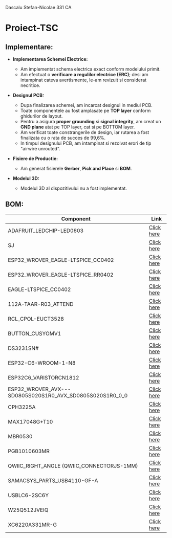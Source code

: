 Dascalu Stefan-Nicolae 331 CA
# Proiect-TSC
## Implementare:

- **Implementarea Schemei Electrice:**
  - Am implementat schema electrica exact conform modelului primit.
  - Am efectuat o **verificare a regulilor electrice (ERC)**; desi am intampinat cateva avertismente, le-am revizuit si considerat necritice.

- **Designul PCB:**
  - Dupa finalizarea schemei, am incarcat designul in mediul PCB.
  - Toate componentele au fost amplasate pe **TOP layer** conform ghidurilor de layout.
  - Pentru a asigura **proper grounding** si **signal integrity**, am creat un **GND plane** atat pe TOP layer, cat si pe BOTTOM layer.
  - Am verificat toate constrangerile de design, iar rutarea a fost finalizata cu o rata de succes de 99,6%.
  - In timpul designului PCB, am intampinat si rezolvat erori de tip "airwire unrouted".

- **Fisiere de Productie:**
  - Am generat fisierele **Gerber**, **Pick and Place** si **BOM**.

- **Modelul 3D:**
  - Modelul 3D al dispozitivului nu a fost implementat.

## BOM:
| Component                                               | Link             |
|---------------------------------------------------------|------------------|
| ADAFRUIT_LEDCHIP-LED0603                                  | [Click here]()   |
| SJ                                                      | [Click here]()   |
| ESP32_WROVER_EAGLE-LTSPICE_CC0402                         | [Click here]()   |
| ESP32_WROVER_EAGLE-LTSPICE_RR0402                         | [Click here]()   |
| EAGLE-LTSPICE_CC0402                                      | [Click here]()   |
| 112A-TAAR-R03_ATTEND                                     | [Click here]()   |
| RCL_CPOL-EUCT3528                                       | [Click here]()   |
| BUTTON_CUSYOMV1                                         | [Click here]()   |
| DS3231SN#                                              | [Click here]()   |
| ESP32-C6-WROOM-1-N8                                     | [Click here]()   |
| ESP32C6_VARISTORCN1812                                  | [Click here]()   |
| ESP32_WROVER_AVX---SD0805S020S1R0_AVX_SD0805S020S1R0_0_0  | [Click here]()   |
| CPH3225A                                               | [Click here]()   |
| MAX17048G+T10                                          | [Click here]()   |
| MBR0530                                               | [Click here]()   |
| PGB1010603MR                                           | [Click here]()   |
| QWIIC_RIGHT_ANGLE (QWIIC_CONNECTORJS-1MM)               | [Click here]()   |
| SAMACSYS_PARTS_USB4110-GF-A                              | [Click here]()   |
| USBLC6-2SC6Y                                           | [Click here]()   |
| W25Q512JVEIQ                                           | [Click here]()   |
| XC6220A331MR-G                                         | [Click here]()   |



